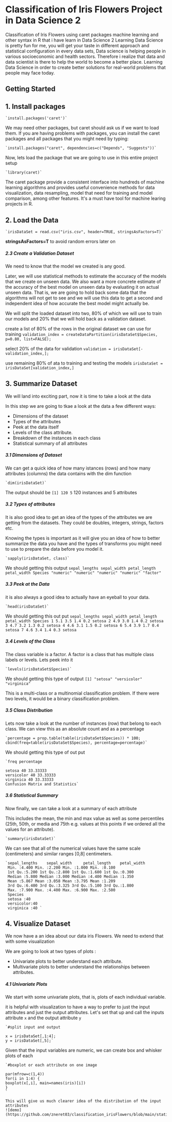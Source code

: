 # Classification of Iris Flowers Project in Data Science 2

Classification of Iris Flowers using caret packages machine learning and other syntax in R that i have learn in Data Science 2
Learning Data Science is pretty fun for me, you will get your taste in different approach and statistical configuration in every data sets, Data science is helping people in various socioeconomic and health sectors. Therefore i realize that data and data scientist is there to help the world to become a better place. Learning Data Science in order to create better solutions for real-world problems that people may face today.

## Getting Started

## 1. Install packages

    `install.packages('caret')`

We may need other packages, but caret should ask us if we want to load them. If you are having problems with packages, you can install the caret packages and all packages that you might need by typing:

    `install.packages("caret", dependencies=c("Depends", "Suggests"))`

Now, lets load the package that we are going to use in this entire project setup

    `library(caret)`

The caret package provide a consistent interface into hundreds of machine learning algorithms and provides useful convenience methods for data visualization, data resampling, model that need for training and model comparison, among other features. It's a must have tool for machine learing projects in R.

## 2. Load the Data

    `irisDataSet = read.csv("iris.csv", header=TRUE, stringsAsFactors=T)`

**stringsAsFactors=T** to avoid random errors later on

##### 2.3 Create a Validation Dataset

We need to know that the model we created is any good.

Later, we will use statistical methods to estimate the accuracy of the models that we create on unseen data. We also want a more concrete estimate of the accuracy of the best model on unseen data by evaluating it on actual unseen data.
That is, we are going to hold back some data that the algorithms will not get to see and we will use this data to get a second and independent idea of how accurate the best model might actually be.

We will split the loaded dataset into two, 80% of which we will use to train our models and 20% that we will hold back as a validation dataset.

create a list of 80% of the rows in the original dataset we can use for training
`validation_index = createDataPartition(irisDataSet$Species, p=0.80, list=FALSE);`

select 20% of the data for validation
`validation = irisDataSet[-validation_index,];`

use remaining 80% of ata to training and testing the models
`irisDataSet = irisDataSet[validation_index,]`

## 3. Summarize Dataset

We will land into exciting part, now it is time to take a look at the data

In this step we are going to tkae a look at the data a few different ways:

- Dimensions of the dataset
- Types of the attributes
- Peek at the data itself
- Levels of the class attribute.
- Breakdown of the instances in each class
- Statistical summary of all attributes

##### 3.1 Dimensions of Dataset

We can get a quick idea of how many istances (rows) and how many attributes (columns) the data contains with the dim function

    `dim(irisDataSet)`

The output should be `[1] 120 5` 120 instances and 5 attributes

##### 3.2 Types of attributes

It is also good idea to get an idea of the types of the attributes we are getting from the datasets. They could be doubles, integers, strings, factors etc.

Knowing the types is important as it will give you an idea of how to better summarize the data you have and the types of transforms you might need to use to prepare the data before you model it.

    `sapply(irisDataSet, class)`

We should getting this output
`sepal_lengths sepal_width petal_length petal_width Species "numeric" "numeric" "numeric" "numeric" "factor"`

##### 3.3 Peek at the Data

it is also always a good idea to actually have an eyeball to your data.

    `head(irisDataSet)`

We should getting this out put
`sepal_lengths sepal_width petal_length petal_width Species 1 5.1 3.5 1.4 0.2 setosa 2 4.9 3.0 1.4 0.2 setosa 3 4.7 3.2 1.3 0.2 setosa 4 4.6 3.1 1.5 0.2 setosa 6 5.4 3.9 1.7 0.4 setosa 7 4.6 3.4 1.4 0.3 setosa`

##### 3.4 Levels of the Class

The class variable is a factor. A factor is a class that has multiple class labels or levels. Lets peek into it

    `levels(irisDataSet$Species)`

We should getting this type of output `[1] "setosa" "versicolor" "virginica"`

This is a multi-class or a multinomial classification problem. If there were two levels, it would be a binary classification problem.

##### 3.5 Class Distribution

Lets now take a look at the number of instances (row) that belong to each class. We can view this as an absolute count and as a percentage

    `percentage = prop.table(table(irisDataSet$Species)) * 100; cbind(freq=table(irisDataSet$Species), percentage=percentage)`

We should getting this type of out put

    `freq percentage

    setosa 40 33.33333
    versicolor 40 33.33333
    virginica 40 33.33333
    Confusion Matrix and Statistics`

##### 3.6 Statistical Summary

Now finally, we can take a look at a summary of each attribute

This includes the mean, the min and max value as well as some percentiles (25th, 50th, or media and 75th e.g. values at this points if we ordered all the values for an attribute).

    `summary(irisDataSet)`

We can see that all of the numerical values have the same scale (centimeters) and similar ranges [0,8] centimeters.

    `sepal_lengths    sepal_width     petal_length    petal_width
     Min. :4.400 Min. :2.200 Min. :1.000 Min. :0.100
     1st Qu.:5.200 1st Qu.:2.800 1st Qu.:1.600 1st Qu.:0.300
     Median :5.800 Median :3.000 Median :4.400 Median :1.350
     Mean :5.867 Mean :3.058 Mean :3.795 Mean :1.209
     3rd Qu.:6.400 3rd Qu.:3.325 3rd Qu.:5.100 3rd Qu.:1.800
     Max. :7.900 Max. :4.400 Max. :6.900 Max. :2.500
     Species
     setosa :40
     versicolor:40
     virginica :40 `

## 4. Visualize Dataset

We now have a an idea about our data iris Flowers. We need to extend that with some visualization

We are going to look at two types of plots :

- Univariate plots to better understand each attribute.
- Multivariate plots to better understand the relationships between attributes.

##### 4.1 Univariate Plots

We start with some univariate plots, that is, plots of each individual variable.

it is helpful with visualization to have a way to prefer to just the input attributes and just the output attributes. Let's set that up and call the inputs attribute `x` and the output attribute `y`

    `#split input and output

    x = irisDataSet[,1:4];
    y = irisDataSet[,5];`

Given that the input variables are numeric, we can create box and whisker plots of each

    `#boxplot or each attribute on one image

    par(mfrow=c(1,4))
    for(i in 1:4) {
    boxplot(x[,i], main=names(iris)[i])
    }
    `

    This will give us much clearer idea of the distribution of the input attributes
    ![demo](https://github.com/zneret03/classification_irisFlowers/blob/main/static/Boxplot.png)
